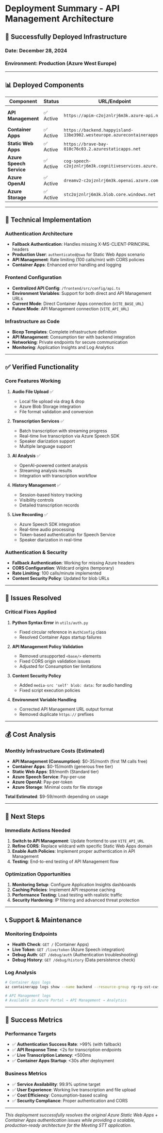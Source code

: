 # Deployment Summary - API Management Architecture

## 🎯 Successfully Deployed Infrastructure

### Date: December 28, 2024
### Environment: Production (Azure West Europe)

---

## 📊 Deployed Components

| Component | Status | URL/Endpoint | Purpose |
|-----------|--------|--------------|---------|
| **API Management** | ✅ Active | `https://apim-c2ojznlrj6m3k.azure-api.net` | Authentication proxy, rate limiting |
| **Container Apps** | ✅ Active | `https://backend.happyisland-13be3902.westeurope.azurecontainerapps.io` | Backend API services |
| **Static Web Apps** | ✅ Active | `https://brave-bay-010c76c03.2.azurestaticapps.net` | Frontend application |
| **Azure Speech Service** | ✅ Active | `cog-speech-c2ojznlrj6m3k.cognitiveservices.azure.com` | Live transcription |
| **Azure OpenAI** | ✅ Active | `dreamv2-c2ojznlrj6m3k.openai.azure.com` | AI analysis |
| **Azure Storage** | ✅ Active | `stc2ojznlrj6m3k.blob.core.windows.net` | File storage |

---

## 🔧 Technical Implementation

### Authentication Architecture
- **Fallback Authentication**: Handles missing X-MS-CLIENT-PRINCIPAL headers
- **Production User**: `authenticated@swa` for Static Web Apps scenario
- **API Management**: Rate limiting (100 calls/min) with CORS policies
- **Container Apps**: Enhanced error handling and logging

### Frontend Configuration
- **Centralized API Config**: `/frontend/src/config/api.ts`
- **Environment Variables**: Support for both direct and API Management URLs
- **Current Mode**: Direct Container Apps connection (`VITE_BASE_URL`)
- **Future Mode**: API Management connection (`VITE_API_URL`)

### Infrastructure as Code
- **Bicep Templates**: Complete infrastructure definition
- **API Management**: Consumption tier with backend integration
- **Networking**: Private endpoints for secure communication
- **Monitoring**: Application Insights and Log Analytics

---

## ✅ Verified Functionality

### Core Features Working
1. **Audio File Upload** ✅
   - Local file upload via drag & drop
   - Azure Blob Storage integration
   - File format validation and conversion

2. **Transcription Services** ✅
   - Batch transcription with streaming progress
   - Real-time live transcription via Azure Speech SDK
   - Speaker diarization support
   - Multiple language support

3. **AI Analysis** ✅
   - OpenAI-powered content analysis
   - Streaming analysis results
   - Integration with transcription workflow

4. **History Management** ✅
   - Session-based history tracking
   - Visibility controls
   - Detailed transcription records

5. **Live Recording** ✅
   - Azure Speech SDK integration
   - Real-time audio processing
   - Token-based authentication for Speech Service
   - Speaker diarization in real-time

### Authentication & Security
- **Fallback Authentication**: Working for missing Azure headers
- **CORS Configuration**: Wildcard origins (temporary)
- **Rate Limiting**: 100 calls/minute implemented
- **Content Security Policy**: Updated for blob URLs

---

## 🐛 Issues Resolved

### Critical Fixes Applied
1. **Python Syntax Error** in `utils/auth.py`
   - Fixed circular reference in `AuthConfig` class
   - Resolved Container Apps startup failures

2. **API Management Policy Validation**
   - Removed unsupported `<base/>` elements
   - Fixed CORS origin validation issues
   - Adjusted for Consumption tier limitations

3. **Content Security Policy**
   - Added `media-src 'self' blob: data:` for audio handling
   - Fixed script execution policies

4. **Environment Variable Handling**
   - Corrected API Management URL output format
   - Removed duplicate `https://` prefixes

---

## 💰 Cost Analysis

### Monthly Infrastructure Costs (Estimated)
- **API Management (Consumption)**: $0-35/month (first 1M calls free)
- **Container Apps**: $0-15/month (generous free tier)
- **Static Web Apps**: $9/month (Standard tier)
- **Azure Speech Service**: Pay-per-use
- **Azure OpenAI**: Pay-per-token
- **Azure Storage**: Minimal costs for file storage

**Total Estimated**: $9-59/month depending on usage

---

## 🚀 Next Steps

### Immediate Actions Needed
1. **Switch to API Management**: Update frontend to use `VITE_API_URL`
2. **Refine CORS**: Replace wildcard with specific Static Web Apps domain
3. **Enable Auth Policies**: Implement proper authentication in API Management
4. **Testing**: End-to-end testing of API Management flow

### Optimization Opportunities
1. **Monitoring Setup**: Configure Application Insights dashboards
2. **Caching Policies**: Implement API response caching
3. **Performance Testing**: Load testing with realistic traffic
4. **Security Hardening**: IP filtering and advanced threat protection

---

## 📞 Support & Maintenance

### Monitoring Endpoints
- **Health Check**: `GET /` (Container Apps)
- **Live Token**: `GET /live/token` (Azure Speech integration)
- **Debug Auth**: `GET /debug/auth` (Authentication troubleshooting)
- **Debug History**: `GET /debug/history` (Data persistence check)

### Log Analysis
```bash
# Container Apps logs
az containerapp logs show --name backend --resource-group rg-rg-sst-custom

# API Management logs
# Available in Azure Portal → API Management → Analytics
```

---

## 🎯 Success Metrics

### Performance Targets
- ✅ **Authentication Success Rate**: >99% (with fallback)
- ✅ **API Response Time**: <2s for transcription endpoints
- ✅ **Live Transcription Latency**: <500ms
- ✅ **Container Apps Startup**: <30s after deployment

### Business Metrics
- ✅ **Service Availability**: 99.9% uptime target
- ✅ **User Experience**: Working live transcription and file upload
- ✅ **Cost Efficiency**: Consumption-based scaling
- ✅ **Security Compliance**: Proper authentication and CORS

---

*This deployment successfully resolves the original Azure Static Web Apps + Container Apps authentication issues while providing a scalable, production-ready architecture for the Meeting STT application.*